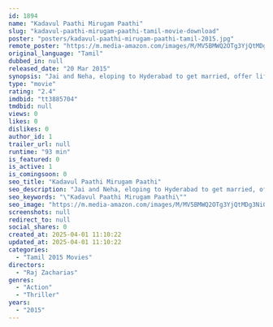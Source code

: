 ```yaml
---
id: 1894
name: "Kadavul Paathi Mirugam Paathi"
slug: "kadavul-paathi-mirugam-paathi-tamil-movie-download"
poster: "posters/kadavul-paathi-mirugam-paathi-tamil-2015.jpg"
remote_poster: "https://m.media-amazon.com/images/M/MV5BMWQ2OTg3YjQtMDg3Ni00Mjc0LWEwZDgtNWJkNzdlYzMxODk1XkEyXkFqcGc@._V1_SX300.jpg"
original_language: "Tamil"
dubbed_in: null
released_date: "20 Mar 2015"
synopsis: "Jai and Neha, eloping to Hyderabad to get married, offer lift to a stranger on the highway not realizing that he is a murderous psychopath."
type: "movie"
rating: "2.4"
imdbid: "tt3885704"
tmdbid: null
views: 0
likes: 0
dislikes: 0
author_id: 1
trailer_url: null
runtime: "93 min"
is_featured: 0
is_active: 1
is_comingsoon: 0
seo_title: "Kadavul Paathi Mirugam Paathi"
seo_description: "Jai and Neha, eloping to Hyderabad to get married, offer lift to a stranger on the highway not realizing that he is a murderous psychopath."
seo_keywords: "\"Kadavul Paathi Mirugam Paathi\""
seo_image: "https://m.media-amazon.com/images/M/MV5BMWQ2OTg3YjQtMDg3Ni00Mjc0LWEwZDgtNWJkNzdlYzMxODk1XkEyXkFqcGc@._V1_SX300.jpg"
screenshots: null
redirect_to: null
social_shares: 0
created_at: 2025-04-01 11:10:22
updated_at: 2025-04-01 11:10:22
categories:
  - "Tamil 2015 Movies"
directors:
  - "Raj Zacharias"
genres:
  - "Action"
  - "Thriller"
years:
  - "2015"
---
```

